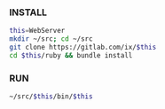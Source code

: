 ### INSTALL
``` sh
this=WebServer
mkdir ~/src; cd ~/src
git clone https://gitlab.com/ix/$this
cd $this/ruby && bundle install
```

### RUN
``` sh
~/src/$this/bin/$this
```
